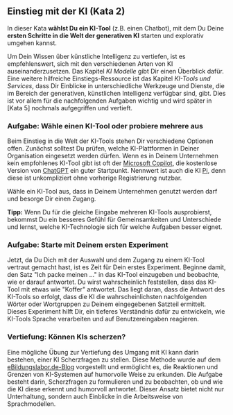 ## Einstieg mit der KI (Kata 2)

In dieser Kata **wählst Du ein KI-Tool** (z.B. einen Chatbot), mit dem Du Deine **ersten Schritte in die Welt der generativen KI** starten und explorativ umgehen kannst.

Um Dein Wissen über künstliche Intelligenz zu vertiefen, ist es empfehlenswert, sich mit den verschiedenen Arten von KI auseinanderzusetzen. Das Kapitel *KI Modelle* gibt Dir einen Überblick dafür. Eine weitere hilfreiche Einstiegs-Ressource ist das Kapitel *KI-Tools und Services*, dass Dir Einblicke in unterschiedliche Werkzeuge und Dienste, die im Bereich der generativen, künstlichen Intelligenz verfügbar sind, gibt. Dies ist vor allem für die nachfolgenden Aufgaben wichtig und wird später in [Kata 5] nochmals aufgegriffen und vertieft.

### Aufgabe: Wähle einen KI-Tool oder probiere mehrere aus
Beim Einstieg in die Welt der KI-Tools stehen Dir verschiedene Optionen offen. Zunächst solltest Du prüfen, welche KI-Plattformen in Deiner Organisation eingesetzt werden dürfen. Wenn es in Deinem Unternehmen kein empfohlenes KI-Tool gibt ist oft der [Microsoft Copilot](https://copilot.microsoft.com), die kostenlose Version von [ChatGPT](https://chat.openai.com) ein guter Startpunkt. Nennwert ist auch die KI [Pi](https://pi.ai/talk), denn diese ist unkompliziert ohne vorherige Registrierung nutzbar.

Wähle ein KI-Tool aus, dass in Deinem Unternehmen genutzt werden darf und besorge Dir einen Zugang.

**Tipp:** Wenn Du für die gleiche Eingabe mehreren KI-Tools ausprobierst, bekommst Du ein besseres Gefühl für Gemeinsamkeiten und Unterschiede und lernst, welche KI-Technologie sich für welche Aufgaben besser eignet.

### Aufgabe: Starte mit Deinem ersten Experiment
Jetzt, da Du Dich mit der Auswahl und dem Zugang zu einem KI-Tool vertraut gemacht hast, ist es Zeit für Dein erstes Experiment. Beginne damit, den Satz "Ich packe meinen ..." in das KI-Tool einzugeben und beobachte, wie er darauf antwortet. Du wirst wahrscheinlich feststellen, dass das KI-Tool mit etwas wie "Koffer" antwortet. Das liegt daran, dass die Antwort des KI-Tools so erfolgt, dass die KI die wahrscheinlichsten nachfolgenden Wörter oder Wortgruppen zu Deinem eingegebenen Satzteil ermittelt. Dieses Experiment hilft Dir, ein tieferes Verständnis dafür zu entwickeln, wie KI-Tools Sprache verarbeiten und auf Benutzereingaben reagieren.

### Vertiefung: Können KIs scherzen?
Eine mögliche Übung zur Vertiefung des Umgang mit KI kann darin bestehen, einer KI Scherzfragen zu stellen. Diese Methode wurde auf dem [eBildungslabor.de-Blog](https://ebildungslabor.de/blog/ki-einstieg-mit-chatgpt-scherzfragen/) vorgestellt und ermöglicht es, die Reaktionen und Grenzen von KI-Systemen auf humorvolle Weise zu erkunden. Die Aufgabe besteht darin, Scherzfragen zu formulieren und zu beobachten, ob und wie die KI diese erkennt und humorvoll antwortet. Dieser Ansatz bietet nicht nur Unterhaltung, sondern auch Einblicke in die Arbeitsweise von Sprachmodellen.
